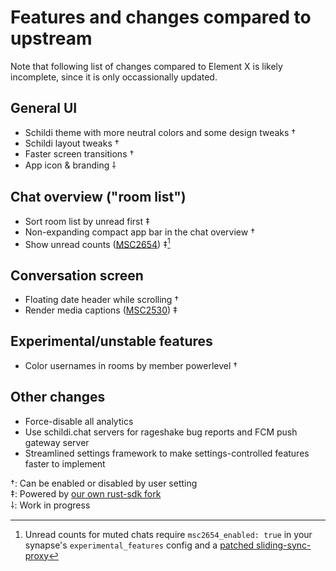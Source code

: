 # Features and changes compared to upstream

Note that following list of changes compared to Element X is likely incomplete, since it is only occassionally updated.


## General UI

- Schildi theme with more neutral colors and some design tweaks †
- Schildi layout tweaks †
- Faster screen transitions †
- App icon & branding ⸸


## Chat overview ("room list")

- Sort room list by unread first ‡
- Non-expanding compact app bar in the chat overview †
- Show unread counts ([MSC2654](https://github.com/matrix-org/matrix-spec-proposals/pull/2654)) ‡[^1]


## Conversation screen

- Floating date header while scrolling †
- Render media captions ([MSC2530](https://github.com/matrix-org/matrix-spec-proposals/pull/2530)) ‡


## Experimental/unstable features

- Color usernames in rooms by member powerlevel †


## Other changes

- Force-disable all analytics
- Use schildi.chat servers for rageshake bug reports and FCM push gateway server
- Streamlined settings framework to make settings-controlled features faster to implement


†: Can be enabled or disabled by user setting  
‡: Powered by [our own rust-sdk fork](https://github.com/SchildiChat/matrix-rust-sdk)  
⸸: Work in progress  

[^1]: Unread counts for muted chats require `msc2654_enabled: true` in your synapse's `experimental_features` config and a [patched sliding-sync-proxy](https://github.com/SpiritCroc/matrix-sliding-sync/commit/785ce8ca4cac1a17509e3e611d117c1f6860ef2b)
